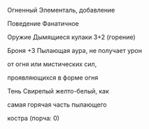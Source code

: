 Огненный Элементаль, добавление

Поведение Фанатичное

Оружие Дымящиеся кулаки 3+2 (горение)

Броня +3 Пылающая аура, не получает урон

от огня или мистических сил,

проявляющихся в форме огня

Тень Свирепый желто-белый, как

самая горячая часть пылающего

костра (порча: 0)
